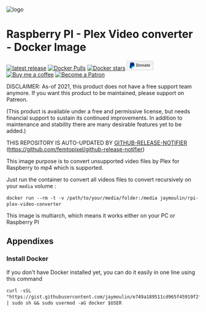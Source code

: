 ![logo](https://github.com/jaymoulin/docker-rpi-plex-video-converter/raw/master/logo.png)

Raspberry PI - Plex Video converter - Docker Image
==================================================
[![latest release](https://img.shields.io/github/release/jaymoulin/docker-rpi-plex-video-converter.svg "latest release")](http://github.com/jaymoulin/docker-rpi-plex-video-converter/releases)
[![Docker Pulls](https://img.shields.io/docker/pulls/jaymoulin/rpi-plex-video-converter.svg)](https://hub.docker.com/r/jaymoulin/rpi-plex-video-converter/)
[![Docker stars](https://img.shields.io/docker/stars/jaymoulin/rpi-plex-video-converter.svg)](https://hub.docker.com/r/jaymoulin/rpi-plex-video-converter/)
[![PayPal donation](https://github.com/jaymoulin/jaymoulin.github.io/raw/master/ppl.png "PayPal donation")](https://www.paypal.me/jaymoulin)
[![Buy me a coffee](https://www.buymeacoffee.com/assets/img/custom_images/orange_img.png "Buy me a coffee")](https://www.buymeacoffee.com/3Yu8ajd7W)
[![Become a Patron](https://badgen.net/badge/become/a%20patron/F96854 "Become a Patron")](https://patreon.com/jaymoulin)

DISCLAIMER: As-of 2021, this product does not have a free support team anymore. If you want this product to be maintained, please support on Patreon.

(This product is available under a free and permissive license, but needs financial support to sustain its continued improvements. In addition to maintenance and stability there are many desirable features yet to be added.)

THIS REPOSITORY IS AUTO-UPDATED BY [GITHUB-RELEASE-NOTIFIER](https://github.com/femtopixel/github-release-notifier) (https://github.com/femtopixel/github-release-notifier)

This image purpose is to convert unsupported video files by Plex for Raspberry to mp4 which is supported.

Just run the container to convert all videos files to convert recursively on your `media` volume :

```
docker run --rm -t -v /path/to/your/media/folder:/media jaymoulin/rpi-plex-video-converter
```
This image is multiarch, which means it works either on your PC or Raspberry PI

Appendixes
---

### Install Docker

If you don't have Docker installed yet, you can do it easily in one line using this command
 
```
curl -sSL "https://gist.githubusercontent.com/jaymoulin/e749a189511cd965f45919f2f99e45f3/raw/0e650b38fde684c4ac534b254099d6d5543375f1/ARM%2520(Raspberry%2520PI)%2520Docker%2520Install" | sudo sh && sudo usermod -aG docker $USER
```

